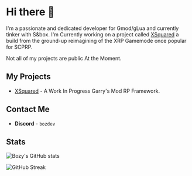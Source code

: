 # Hi there 👋
I'm a passionate and dedicated developer for Gmod/gLua and currently tinker with S&box. I'm Currently working on a project called [XSquared](https://github.com/XSquaredFramework/XSquared) a build from the ground-up reimagining of the XRP Gamemode once popular for SCPRP.

Not all of my projects are public At the Moment.

## My Projects
- [XSquared](https://github.com/XSquaredFramework/XSquared) - A Work In Progress Garry's Mod RP Framework.

## Contact Me
- **Discord** - `bozdev`

## Stats

![Bozy's GitHub stats](https://github-readme-stats.vercel.app/api?username=B0zy&show_icons=true&theme=dark)

![GitHub Streak](https://github-readme-streak-stats.herokuapp.com/?user=B0zy&theme=dark)